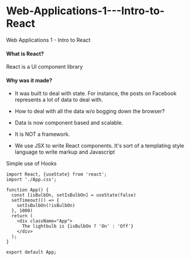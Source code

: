 # Web-Applications-1---Intro-to-React
Web Applications 1 - Intro to React

#### What is React?
React is a UI component library

#### Why was it made?
* It was built to deal with state.  For instance, the posts on Facebook represents a lot of data to deal with.    
* How to deal with all the data w/o bogging down the browser?
* Data is now component based and scalable. 
* It is NOT a framework.

* We use JSX to write React components. It's sort of a templating style language to write markup and Javascript

Simple use of Hooks
```
import React, {useState} from 'react';
import './App.css';

function App() {
  const [isBulbOn, setIsBulbOn] = useState(false)
  setTimeout(() => {
    setIsBulbOn(!isBulbOn)
  }, 1000)
  return (
    <div className="App">
      The lightbulb is {isBulbOn ? 'On' : 'Off'}
    </div>
  );
}

export default App;
```
